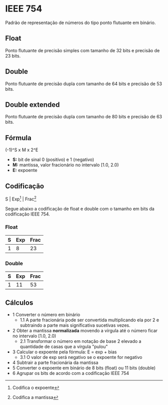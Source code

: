 # IEEE 754

Padrão de representação de números do tipo ponto flutuante em binário.

## Float
Ponto flutuante de precisão simples com tamanho de 32 bits e precisão de 23 bits.

## Double
Ponto flutuante de precisão dupla com tamanho de 64 bits e precisão de 53 bits.

## Double extended
Ponto flutuante de precisão dupla com tamanho de 80 bits e precisão de 63 bits.

## Fórmula
(-1)^S x M x 2^E
- **S:** bit de sinal 0 (positivo) e 1 (negativo)
- **M:** mantissa, valor fracionário no intervalo [1.0, 2.0)
- **E:** expoente

## Codificação
S | Exp[^1] | Frac[^2]
[^1]: Codifica o expoente
[^2]: Codifica a mantissa

Segue abaixo a codificação de float e double com o tamanho em bits da codificação IEEE 754.
### Float
| S | Exp | Frac |
| - | --- | ---- |
| 1 | 8   | 23   |
### Double
| S | Exp | Frac |
| - |---- | ---- |
| 1 | 11  | 53   |

## Cálculos
- 1 Converter o número em binário
	- 1.1 A parte fracionária pode ser convertida multiplicando ela por 2 e subtraindo a parte mais significativa sucetivas vezes.
- 2 Obter a mantissa **normalizada** movendo a vírgula até o número ficar no intervalo [1.0, 2.0)
	- 2.1 Transformar o número em notação de base 2 elevado a quantidade de casas que a vírgula "pulou"
- 3 Calcular o expoente pela fórmula: E = exp + bias
	- 3.1 O valor de exp será negativo se o expoente for negativo
- 4 Subtrair a parte fracionária da mantissa
- 5 Converter o expoente em binário de 8 bits (float) ou 11 bits (double)
- 6 Agrupar os bits de acordo com a codificação IEEE 754
